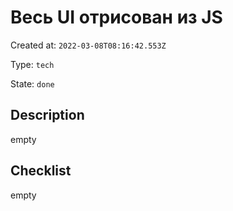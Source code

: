 # Весь UI отрисован из JS

Created at: `2022-03-08T08:16:42.553Z`

Type: `tech`

State: `done`

## Description
empty

## Checklist
empty
